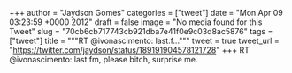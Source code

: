 
+++
author = "Jaydson Gomes"
categories = ["tweet"]
date = "Mon Apr 09 03:23:59 +0000 2012"
draft = false
image = "No media found for this Tweet"
slug = "70cb6cb717743cb921dba7e41f0e9c03d8ac5876"
tags = ["tweet"]
title = """RT @ivonascimento: last.f..."""
tweet = true
tweet_url = "https://twitter.com/jaydson/status/189191904578121728"
+++
RT @ivonascimento: last.fm, please bitch, surprise me.
